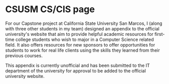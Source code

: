 # CSUSM CS/CIS page
For our Capstone project at California State University San Marcos, I (along with three other students in my team) designed an appendix to the official university's website that aim to provide helpful academic resources for first-time college students who wish to major in a Computer Science related field. It also offers resources for new sponsors to offer opportunities for students to work for real life clients using the skills they learned from their previous courses.

This appendix is currently unofficial and has been submitted to the IT department of the university for approval to be added to the official university website.
